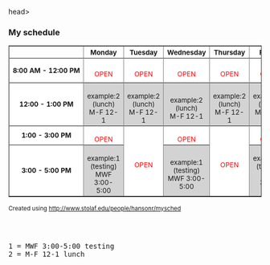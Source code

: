 head>
<title>My schedule</title>
<style>
 th{background-color:white;font-weight:bold;font-size:10pt}
 .open{color:red;background-color:white;font-size:10pt}
 .scheduled{background:lightgrey;font-size:10pt}
.chapel{color:blue;background-color:yellow;font-size:10pt}
</style>
</head>
<body>
<h3>My schedule</h3>

<table border=1 width=100%>
<tr>
<td nowrap></td>
<th width=16%>Monday</th>
<th width=16%>Tuesday</th>
<th width=16%>Wednesday</th>
<th width=16%>Thursday</th>
<th width=16%>Friday</th>
</tr>
<tr><th rowspan=8 nowrap>8:00 AM - 12:00 PM</th>
<td align=center rowspan=8 class=open><br>OPEN<br> </td>
<td align=center rowspan=8 class=open><br>OPEN<br> </td>
<td align=center rowspan=8 class=open><br>OPEN<br> </td>
<td align=center rowspan=8 class=open><br>OPEN<br> </td>
<td align=center rowspan=8 class=open><br>OPEN<br> </td>
</tr>
<tr><td></td><td></td><td></td><td></td><td></td>
</tr>
<tr><td></td><td></td><td></td><td></td><td></td>
</tr>
<tr><td></td><td></td><td></td><td></td><td></td>
</tr>
<tr><td></td><td></td><td></td><td></td><td></td>
</tr>
<tr><td></td><td></td><td></td><td></td><td></td>
</tr>
<tr><td></td><td></td><td></td><td></td><td></td>
</tr>
<tr><td></td><td></td><td></td><td></td><td></td>
</tr>
<tr><th rowspan=2 nowrap>12:00 - 1:00 PM</th>
<td align=center rowspan=2 class=scheduled ><br>example:2 (lunch)<br />M-F 12-1<br> </td>
<td align=center rowspan=2 class=scheduled ><br>example:2 (lunch)<br />M-F 12-1<br> </td>
<td align=center rowspan=2 class=scheduled ><br>example:2 (lunch)<br />M-F 12-1<br> </td>
<td align=center rowspan=2 class=scheduled ><br>example:2 (lunch)<br />M-F 12-1<br> </td>
<td align=center rowspan=2 class=scheduled ><br>example:2 (lunch)<br />M-F 12-1<br> </td>
</tr>
<tr><td></td><td></td><td></td><td></td><td></td>
</tr>
<tr><th rowspan=4 nowrap>1:00 - 3:00 PM</th>
<td align=center rowspan=4 class=open><br>OPEN<br> </td>
<td align=center rowspan=8 class=open><br>OPEN<br> </td>
<td align=center rowspan=4 class=open><br>OPEN<br> </td>
<td align=center rowspan=8 class=open><br>OPEN<br> </td>
<td align=center rowspan=4 class=open><br>OPEN<br> </td>
</tr>
<tr><td></td><td></td><td></td><td></td><td></td>
</tr>
<tr><td></td><td></td><td></td><td></td><td></td>
</tr>
<tr><td></td><td></td><td></td><td></td><td></td>
</tr>
<tr><th rowspan=4 nowrap>3:00 - 5:00 PM</th>
<td align=center rowspan=4 class=scheduled ><br>example:1 (testing)<br />MWF 3:00-5:00<br> </td>
<td align=center rowspan=4 class=scheduled ><br>example:1 (testing)<br />MWF 3:00-5:00<br> </td>
<td align=center rowspan=4 class=scheduled ><br>example:1 (testing)<br />MWF 3:00-5:00<br> </td>
</tr>
<tr><td></td><td></td><td></td><td></td><td></td>
</tr>
<tr><td></td><td></td><td></td><td></td><td></td>
</tr>
<tr><td></td><td></td><td></td><td></td><td></td>
</tr>
</table>
<p>
<small>Created using <a href=http://www.stolaf.edu/people/hansonr/mysched>http://www.stolaf.edu/people/hansonr/mysched</a></small>
<pre>

<br>1 = MWF 3:00-5:00 testing
<br>2 = M-F 12-1 lunch
</pre>
</body>